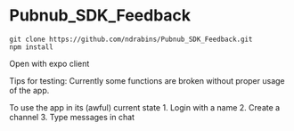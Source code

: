 # Pubnub_SDK_Feedback

```
git clone https://github.com/ndrabins/Pubnub_SDK_Feedback.git
npm install
```

Open with expo client

Tips for testing:
  Currently some functions are broken without proper usage of the app. 
  
  To use the app in its (awful) current state
    1. Login with a name
    2. Create a channel
    3. Type messages in chat
    
